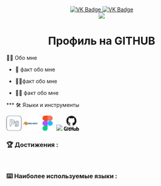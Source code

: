 <div id="badges" align ="center">
  <a href= "https://vk.com/whooptygfb">
    <img src = "https://img.shields.io/badge/VK-blue?style=for-the-badge&logo=VK&logoColor=white" alt="VK Badge"/>
</a>
      
<a href= "https://mail.google.com/mail/u/0/#inbox">
  <img src = "https://img.shields.io/badge/GMAIL-red?style-for-the-badge&logo=Gmail&logoColor-white" alt="VK Badge"/>
</a>
</div>

<div id ="viewprof" align="center" >
  <img src ="https://komarev.com/ghpvc/?username=YFesco&style=flat-square&color=blue" alt""/>
</div>

<div id="heythere" align="center">
<h1> Профиль на GITHUB </h1>
</div>

 :man_technologist: Обо мне

- :brain: факт обо мне

- :man_pilot:факт обо мне

- :biking_man: факт обо мне

*** :hammer_and_wrench: Языки и инструменты

<div> 

  <img src="https://github.com/devicons/devicon/blob/master/icons/photoshop/photoshop-line.svg" width="40" height="40"/>
  <img src="https://github.com/devicons/devicon/blob/master/icons/blender/blender-original-wordmark.svg" width="40" height="40"/>
  <img src="https://github.com/devicons/devicon/blob/master/icons/figma/figma-original.svg" width="40" height="40"/>
  <img src="https://github.com/devicons/devicon/blob/master/icons/git/git-original-  wordmark.svg" width"40" height="40"/>
  <img src="https://github.com/devicons/devicon/blob/master/icons/github/github-original-wordmark.svg" widtр="40" height="40"/>
  </div>
  
### :trophy: Достижения :

<div>
  <img src="https://github-profily-trophy/vercel/app/?username=YFesco" alt=""/>
</div>

### :keyboard: Наиболее используемые языки :

<div>
  <img src="https://github-readme-stats.vercel.app/api/top=langs/?username=YFesco" alt=""/>
</div>
